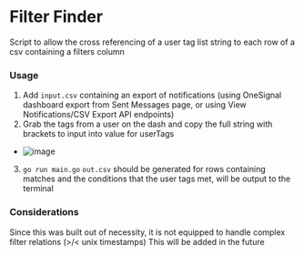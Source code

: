 # Filter Finder
Script to allow the cross referencing of a user tag list string to each row of a csv containing a filters column

### Usage
1. Add `input.csv` containing an export of notifications (using OneSignal dashboard export from Sent Messages page, or using View Notifications/CSV Export API endpoints)
2. Grab the tags from a user on the dash and copy the full string with brackets to input into value for userTags
- ![image](https://github.com/dombartenope/filterfinder/assets/56173293/cf775b7e-1d7f-4774-a58a-4ec7f5dfb4c2)
3. `go run main.go`
`out.csv` should be generated for rows containing matches and the conditions that the user tags met, will be output to the terminal

### Considerations
Since this was built out of necessity, it is not equipped to handle complex filter relations (>/< unix timestamps) This will be added in the future

